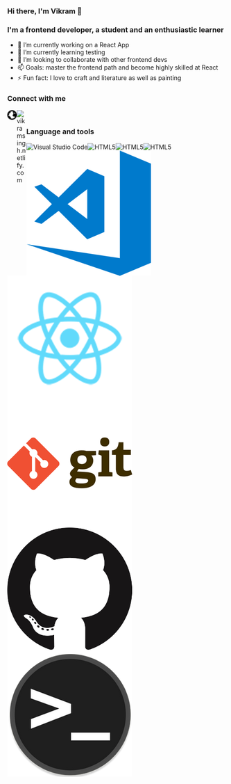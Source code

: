 <link href="https://cdn.jsdelivr.net/npm/remixicon@2.5.0/fonts/remixicon.css" rel="stylesheet">

### Hi there, I'm Vikram 👋

### I'm a frontend developer, a student and an enthusiastic learner
- 🔭 I’m currently working on a React App
- 🌱 I’m currently learning testing
- 👯 I’m looking to collaborate with other frontend devs
- 📫 Goals: master the frontend path and become highly skilled at React
- ⚡ Fun fact: I love to craft and literature as well as painting

### Connect with me

[<img align="left" alt="vikramsingh.netlify.com" width="22px" src="https://raw.githubusercontent.com/iconic/open-iconic/master/svg/globe.svg" />](https://vikramsingh.netlify.app/)
[<img align="left" alt="vikramsingh.netlify.com" width="22px" src="https://cdn.jsdelivr.net/npm/simple-icons@v3/icons/linkedin.svg" />](https://www.linkedin.com/in/singhviky/)

<br />

### Language and tools

<img align="left" alt="Visual Studio Code" src="https://raw.githubusercontent.com/rhoit/mode-icons/dump/icons/js.png" /> 
<img align="left" alt="HTML5" src="https://raw.githubusercontent.com/rhoit/mode-icons/dump/icons/html.png" /> 
<img align="left" alt="HTML5" src="https://raw.githubusercontent.com/rhoit/mode-icons/dump/icons/css.png" /> 
<img align="left" alt="HTML5" src="https://raw.githubusercontent.com/rhoit/mode-icons/dump/icons/sass.png" /> 
<img align="left" alt="VS Code" src="https://raw.githubusercontent.com/github/explore/80688e429a7d4ef2fca1e82350fe8e3517d3494d/topics/visual-studio-code/visual-studio-code.png" />
<img align="left" alt="ReactJS" src="https://raw.githubusercontent.com/github/explore/80688e429a7d4ef2fca1e82350fe8e3517d3494d/topics/react/react.png" />
<img align="left" alt="Git" src="https://raw.githubusercontent.com/github/explore/80688e429a7d4ef2fca1e82350fe8e3517d3494d/topics/git/git.png" />
<img align="left" alt="GitHub" src="https://raw.githubusercontent.com/github/explore/78df643247d429f6cc873026c0622819ad797942/topics/github/github.png" />
<img align="left" alt="Terminal" src="https://raw.githubusercontent.com/github/explore/80688e429a7d4ef2fca1e82350fe8e3517d3494d/topics/terminal/terminal.png" />
